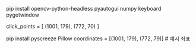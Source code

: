pip install opencv-python-headless pyautogui numpy keyboard pygetwindow

click_points = [
    (1001, 179),
    (772, 70)
]

pip install pyscreeze Pillow
coordinates = [(1001, 179), (772, 79)]  # 예시 좌표